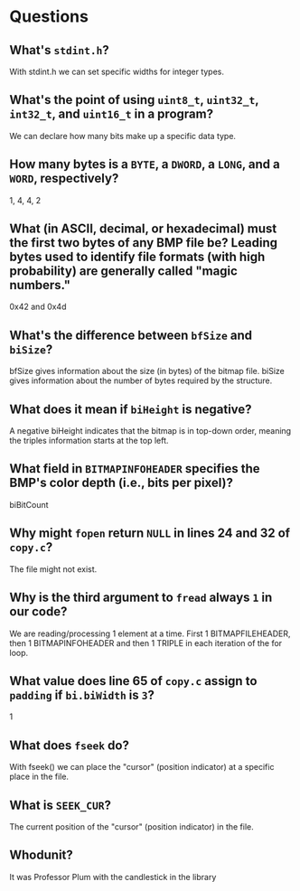 # Questions

## What's `stdint.h`?

With stdint.h we can set specific widths for integer types.

## What's the point of using `uint8_t`, `uint32_t`, `int32_t`, and `uint16_t` in a program?

We can declare how many bits make up a specific data type.

## How many bytes is a `BYTE`, a `DWORD`, a `LONG`, and a `WORD`, respectively?

1, 4, 4, 2

## What (in ASCII, decimal, or hexadecimal) must the first two bytes of any BMP file be? Leading bytes used to identify file formats (with high probability) are generally called "magic numbers."

0x42 and 0x4d

## What's the difference between `bfSize` and `biSize`?

bfSize gives information about the size (in bytes) of the bitmap file.
biSize gives information about the number of bytes required by the structure.

## What does it mean if `biHeight` is negative?

A negative biHeight indicates that the bitmap is in top-down order, meaning the triples information starts at the top left.

## What field in `BITMAPINFOHEADER` specifies the BMP's color depth (i.e., bits per pixel)?

biBitCount

## Why might `fopen` return `NULL` in lines 24 and 32 of `copy.c`?

The file might not exist.

## Why is the third argument to `fread` always `1` in our code?

We are reading/processing 1 element at a time. First 1 BITMAPFILEHEADER, then 1 BITMAPINFOHEADER and then 1 TRIPLE in each iteration of the for loop.

## What value does line 65 of `copy.c` assign to `padding` if `bi.biWidth` is `3`?

1

## What does `fseek` do?

With fseek() we can place the "cursor" (position indicator) at a specific place in the file.

## What is `SEEK_CUR`?

The current position of the "cursor" (position indicator) in the file.

## Whodunit?

It was Professor Plum with the candlestick in the library
